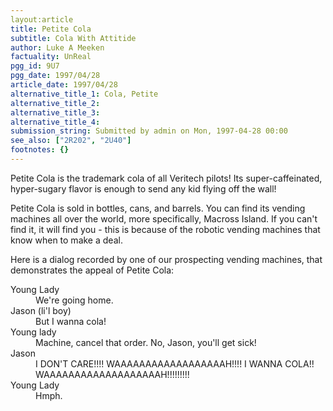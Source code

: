 ```yaml
---
layout:article
title: Petite Cola
subtitle: Cola With Attitide
author: Luke A Meeken
factuality: UnReal
pgg_id: 9U7
pgg_date: 1997/04/28
article_date: 1997/04/28
alternative_title_1: Cola, Petite
alternative_title_2: 
alternative_title_3: 
alternative_title_4: 
submission_string: Submitted by admin on Mon, 1997-04-28 00:00
see_also: ["2R202", "2U40"]
footnotes: {}
---
```

<div>
<p>Petite Cola is the trademark cola of all Veritech pilots! Its super-caffeinated, hyper-sugary flavor is enough to send any kid flying off the wall!</p>
<p>Petite Cola is sold in bottles, cans, and barrels. You can find its vending machines all over the world, more specifically, Macross Island. If you can't find it, it will find you - this is because of the robotic vending machines that know when to make a deal.</p>
<p>Here is a dialog recorded by one of our prospecting vending machines, that demonstrates the appeal of Petite Cola:</p>
<dl compact>
<dt>Young Lady</dt>
<dd>We're going home.</dd>
<dt>Jason (li'l boy)</dt>
<dd>But I wanna cola!</dd>
<dt>Young lady</dt>
<dd>Machine, cancel that order. No, Jason, you'll get sick!</dd>
<dt>Jason</dt>
<dd>I DON'T CARE!!!! WAAAAAAAAAAAAAAAAAAH!!!! I WANNA COLA!! WAAAAAAAAAAAAAAAAAAAH!!!!!!!!!</dd>
<dt>Young Lady</dt>
<dd>Hmph.</dd>
</dl>
</div>
